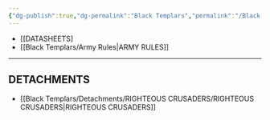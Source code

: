 ```yaml
---
{"dg-publish":true,"dg-permalink":"Black Templars","permalink":"/Black Templars/","contentClasses":"menu","created":"2023-12-16T03:20:45.153+07:00","updated":"2023-12-16T03:32:32.692+07:00"}
---
```


- [[DATASHEETS]
- [[Black Templars/Army Rules\|ARMY RULES]]

***

## DETACHMENTS

- [[Black Templars/Detachments/RIGHTEOUS CRUSADERS/RIGHTEOUS CRUSADERS\|RIGHTEOUS CRUSADERS]]